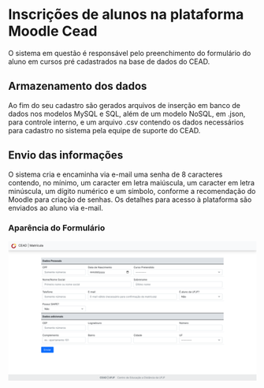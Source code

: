# Inscrições de alunos na plataforma Moodle Cead
O sistema em questão é responsável pelo preenchimento do formulário do aluno em cursos pré cadastrados na base de dados do CEAD.
## Armazenamento dos dados
Ao fim do seu cadastro são gerados arquivos de inserção em banco de dados nos modelos MySQL e SQL, além de um modelo NoSQL, em .json, para controle interno, e um arquivo .csv contendo os dados necessários para cadastro no sistema pela equipe de suporte do CEAD.
## Envio das informações
O sistema cria e encaminha via e-mail uma senha de 8 caracteres contendo, no mínimo, um caracter em letra maiúscula, um caracter em letra minúscula, um dígito numérico e um símbolo, conforme a recomendação do Moodle para criação de senhas.
Os detalhes para acesso à plataforma são enviados ao aluno via e-mail.
### Aparência do Formulário
![Aparência do formulário](docs/print1.png)